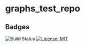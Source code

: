 # graphs_test_repo

## Badges

![Build Status](https://github.com/Salvatore112/graph_analysis_algorithms/actions/workflows/go.yml/badge.svg)
[![License: MIT](https://img.shields.io/badge/License-MIT-yellow.svg)](https://opensource.org/licenses/MIT)
